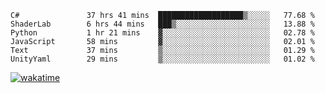 <!--START_SECTION:waka-->

```text
C#               37 hrs 41 mins  ███████████████████▒░░░░░   77.68 %
ShaderLab        6 hrs 44 mins   ███▒░░░░░░░░░░░░░░░░░░░░░   13.88 %
Python           1 hr 21 mins    ▓░░░░░░░░░░░░░░░░░░░░░░░░   02.78 %
JavaScript       58 mins         ▓░░░░░░░░░░░░░░░░░░░░░░░░   02.01 %
Text             37 mins         ▒░░░░░░░░░░░░░░░░░░░░░░░░   01.29 %
UnityYaml        29 mins         ▒░░░░░░░░░░░░░░░░░░░░░░░░   01.02 %
```

<!--END_SECTION:waka-->
[![wakatime](https://wakatime.com/badge/user/6c2f442e-41b4-42e3-bc06-d5d8203ad1da.svg)](https://wakatime.com/@6c2f442e-41b4-42e3-bc06-d5d8203ad1da)
